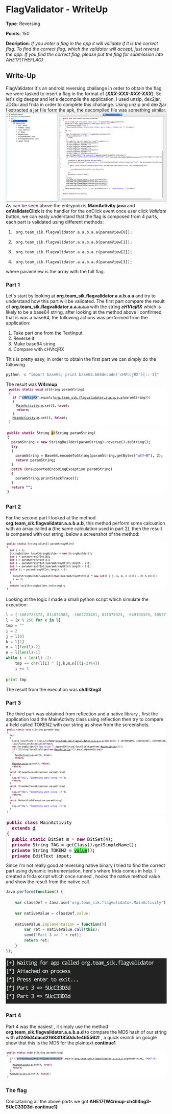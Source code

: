 # FlagValidator - WriteUp

**Type**: Reversing

**Points**: 150

**Decription**: *If you enter a flag in the app it will validate if it is the correct flag. To find the correct flag, which the validator will accept, just reverse the app. If you find the correct flag, please put the flag for submission into AHE17{THEFLAG} .*


## Write-Up
FlagValidator it's an android reversing challange in order to obtain the flag we were tasked to insert a flag in the format of (***XXX-XXX-XXX-XXX***).
So let's dig deeper and let's decompile the application, I used unzip, dex2jar, JDGui and frida in order to complete this challange. Using unzip and dex2jar I extracted a jar file form the apk, the decompiled file was something similar.
![start](images/main.png)
As can be seen above the entrypoin is **MainActivity.java** and **onValidateClick** is the handler for the onClick event once user click *Validate* button, we can easly understand that the flag is composed from 4 parts, each part is validated using different methods:

1)      org.team_sik.flagvalidator.a.a.b.a.a(paramView[0]);
2)      org.team_sik.flagvalidator.a.a.b.a.b(paramView[1]);
3)      org.team_sik.flagvalidator.a.a.b.a.c(paramView[2]);
4)      org.team_sik.flagvalidator.a.a.b.a.d(paramView[3]);

where paramView is the array with the full flag.
### Part 1
Let's start by looking at **org.team_sik.flagvalidator.a.a.b.a.a** and try to understand how this part will be validated. The first part compare the result of **org.team_sik.flagvalidator.a.a.a.a.a** with the string ***cHVtcjRX*** which is likely to be a base64 string, after looking at the method above I confirmed that is was a base64, the following actions was performed from the application:

1) Take part one from the TextInput
2) Reverse it
3) Make base64 string
4) Compare with cHVtcjRX

This is pretty easy, in order to obtain the first part we can simply do the following
```python
python -c "import base64; print base64.b64decode('cHVtcjRX')[::-1]"
```
The result was **W4rmup**
![start](images/parte1_1.png)

![start](images/parte1_2.png)

### Part 2
For the second part I looked at the method **org.team_sik.flagvalidator.a.a.b.a.b**, this method perform some calcuation with an array called **a** (the same calculation used in part 2), then the result is compared with our string, below a screenshot of the method:

![start](images/part2_1.png)

Looking at the logic I made a small python script which simulate the execution:

```python
l = [-1602723372, 811074983, -1602723401, 811075023, -949198329, 1053776347, -1602723400, 811074964, -949198243, 1053776336, -1602723353, -949198285, 1053776311]
l = [x % 256 for x in l]
tmp = ""
i = 2
j = l[0]
k = l[1]
m = l[len(l)-2]
n = l[len(l)-1]
while i < len(l) -2:
    tmp += chr(l[i] ^ [j,k,m,n][(i-2)%4])
    i += 1

print tmp
```
The result from the execution was **ch4ll3ng3**

### Part 3

The third part was obtained from reflection and a native library , first the application load the MainActivity class using reflection then try to compare a field called TOKEN2 with our string as show from the screenshots.
![start](images/parte3_1.png)
![start](images/parte3_2.png)
Since i'm not really good at reversing native binary I tried to find the correct part using dynamic instrumentation, here's where frida comes in help. I created a frida script which once runned , hooks the native method value and show the result from the native call.
```javascript
Java.perform(function() {

    var classDef = Java.use('org.team_sik.flagvalidator.MainActivity');

    var nativeValue = classDef.value;

    nativeValue.implementation = function(){
        var ret = nativeValue.call(this);
        send("Part 3 => " + ret);
        return ret;
    }
});
```
![start](images/part3_3.png)

### Part 4
Part 4 was the easiest , it simply use the method **org.team_sik.flagvalidator.a.a.b.a.d** to compare the MD5 hash of our string with **af246d4dacd2f683ff850dcfe465562f** , a quick search on google show that this is the MD5 for the plaintext **continue1**

![start](images/parte4_1.png)

### The flag
Concataning all the above parts we got **AHE17{W4rmup-ch4ll4ng3-5UcC33D3d-continue1}**

